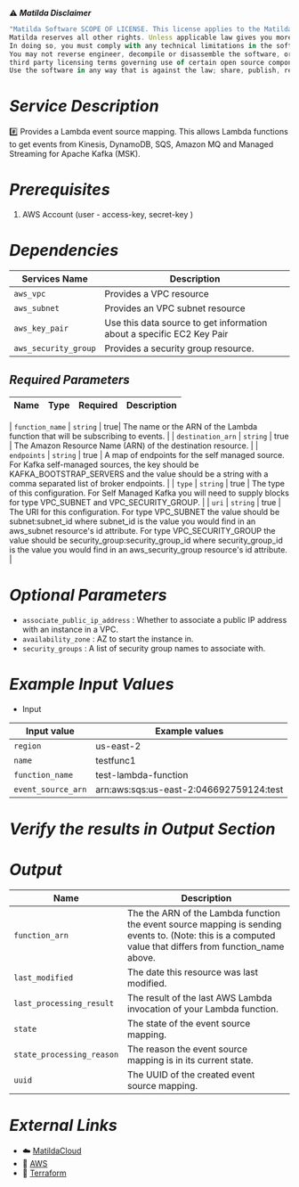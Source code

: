 :warning: ***Matilda Disclaimer***
```javascript
"Matilda Software SCOPE OF LICENSE. This license applies to the Matilda cloud product. The software is licensed, not sold. This agreement only gives you some rights to use the software. 
Matilda reserves all other rights. Unless applicable law gives you more rights despite this limitation, you may use the software only as expressly permitted in this agreement. 
In doing so, you must comply with any technical limitations in the software that only allow you to use it in certain ways. 
You may not reverse engineer, decompile or disassemble the software, or otherwise attempt to derive the source code for the software except and solely to the extent required by 
third party licensing terms governing use of certain open source components that may be included in the software; remove, minimize, block or modify any notices of Matilda or its suppliers in the software; 
Use the software in any way that is against the law; share, publish, rent or lease the software, or provide the software as a offering for others to use."
```

# *Service Description*
:hash: Provides a Lambda event source mapping. This allows Lambda functions to get events from Kinesis, DynamoDB, SQS, Amazon MQ and Managed Streaming for Apache Kafka (MSK).

# *Prerequisites*
1. AWS Account (user - access-key, secret-key )

# *Dependencies*
| **Services Name**        | **Description**                                                      |
|--------------------------|----------------------------------------------------------------------|
| `aws_vpc`                | Provides a VPC resource                                              |
| `aws_subnet`             | Provides an VPC subnet resource                                      |
| `aws_key_pair`           | Use this data source to get information about a specific EC2 Key Pair|
| `aws_security_group`     | Provides a security group resource.                                  |


## *Required Parameters*
| Name | Type | Required | Description |
| --- | --- | --- | --- |

| `function_name` | `string` | true| The name or the ARN of the Lambda function that will be subscribing to events. |
| `destination_arn` | `string` | true | The Amazon Resource Name (ARN) of the destination resource. |
| `endpoints` | `string` | true | A map of endpoints for the self managed source. For Kafka self-managed sources, the key should be KAFKA_BOOTSTRAP_SERVERS and the value should be a string with a comma separated list of broker endpoints. |
| `type` | `string` | true | The type of this configuration. For Self Managed Kafka you will need to supply blocks for type VPC_SUBNET and VPC_SECURITY_GROUP. |
| `uri` | `string` | true | The URI for this configuration. For type VPC_SUBNET the value should be subnet:subnet_id where subnet_id is the value you would find in an aws_subnet resource's id attribute. For type VPC_SECURITY_GROUP the value should be security_group:security_group_id where security_group_id is the value you would find in an aws_security_group resource's id attribute. |


# *Optional Parameters*
* `associate_public_ip_address` : 	 Whether to associate a public IP address with an instance in a VPC.
* `availability_zone` :	AZ to start the instance in.
* `security_groups` : A list of security group names to associate with.

# *Example Input Values*
* Input

| Input value                       | Example values                                                                           |
|-----------------------------------|------------------------------------------------------------------------------------------|
| `region`                             | us-east-2                                                                    | 
| `name`                   | testfunc1                                                                                 |
| `function_name`                        | test-lambda-function|
| `event_source_arn`                          | arn:aws:sqs:us-east-2:046692759124:test                                                                               |


# *Verify the results in Output Section*
# *Output*
| Name | Description |
| ------------- | ------------- |
|  `function_arn` | The the ARN of the Lambda function the event source mapping is sending events to. (Note: this is a computed value that differs from function_name above. |
|  `last_modified` |The date this resource was last modified. |
|  `last_processing_result` | The result of the last AWS Lambda invocation of your Lambda function. |
|  `state` | The state of the event source mapping. |
|  `state_processing_reason` | The reason the event source mapping is in its current state. |
|  `uuid` | The UUID of the created event source mapping. |

# *External Links*
* :cloud: [MatildaCloud](https://www.matildacloud.com/docs/ "Matildacloud")
* :link: [AWS](https://aws.amazon.com/console/)
* :link: [Terraform](https://registry.terraform.io/providers/hashicorp/aws/latest/docs/resources/lambda_event_source_mapping#attributes-reference)